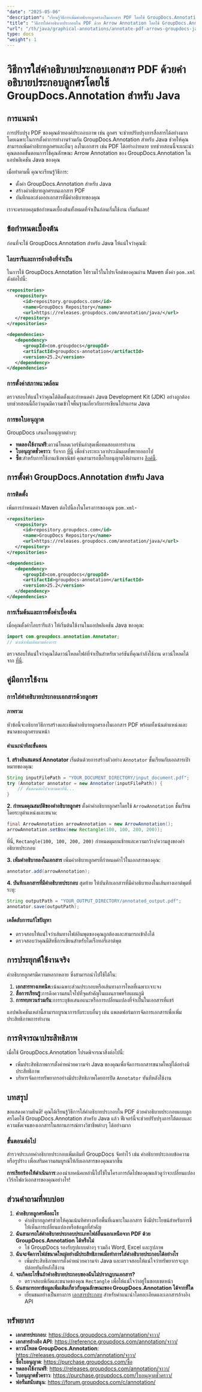 ```yaml
---
"date": "2025-05-06"
"description": "เรียนรู้วิธีการเพิ่มคำอธิบายลูกศรลงในเอกสาร PDF โดยใช้ GroupDocs.Annotation สำหรับ Java ปรับปรุงการทำงานร่วมกันและความชัดเจนในเอกสารด้วยขั้นตอนโดยละเอียด"
"title": "วิธีการใส่คำอธิบายประกอบใน PDF ด้วย Arrow Annotation โดยใช้ GroupDocs.Annotation สำหรับ Java"
"url": "/th/java/graphical-annotations/annotate-pdf-arrows-groupdocs-java/"
type: docs
"weight": 1
---
```


# วิธีการใส่คำอธิบายประกอบเอกสาร PDF ด้วยคำอธิบายประกอบลูกศรโดยใช้ GroupDocs.Annotation สำหรับ Java

## การแนะนำ

การปรับปรุง PDF ของคุณด้วยองค์ประกอบภาพ เช่น ลูกศร จะช่วยปรับปรุงการสื่อสารได้อย่างมาก โดยเฉพาะในการตั้งค่าการทำงานร่วมกัน GroupDocs.Annotation สำหรับ Java ช่วยให้คุณสามารถเพิ่มคำอธิบายลูกศรและอื่นๆ ลงในเอกสาร เช่น PDF ได้อย่างง่ายดาย บทช่วยสอนนี้จะแนะนำคุณตลอดขั้นตอนการใช้คุณลักษณะ Arrow Annotation ของ GroupDocs.Annotation ในแอปพลิเคชัน Java ของคุณ

เมื่อทำตามนี้ คุณจะเรียนรู้วิธีการ:
- ตั้งค่า GroupDocs.Annotation สำหรับ Java
- สร้างคำอธิบายลูกศรบนเอกสาร PDF
- บันทึกและส่งออกเอกสารที่มีคำอธิบายของคุณ

เราจะครอบคลุมข้อกำหนดเบื้องต้นทั้งหมดที่จำเป็นก่อนเริ่มใช้งาน เริ่มกันเลย!

## ข้อกำหนดเบื้องต้น

ก่อนที่จะใช้ GroupDocs.Annotation สำหรับ Java ให้แน่ใจว่าคุณมี:

### ไลบรารีและการอ้างอิงที่จำเป็น

ในการใช้ GroupDocs.Annotation ให้รวมไว้ในโปรเจ็กต์ของคุณผ่าน Maven ตั้งค่า `pom.xml` ดังต่อไปนี้:

```xml
<repositories>
   <repository>
      <id>repository.groupdocs.com</id>
      <name>GroupDocs Repository</name>
      <url>https://releases.groupdocs.com/annotation/java/</url>
   </repository>
</repositories>

<dependencies>
   <dependency>
      <groupId>com.groupdocs</groupId>
      <artifactId>groupdocs-annotation</artifactId>
      <version>25.2</version>
   </dependency>
</dependencies>
```

### การตั้งค่าสภาพแวดล้อม

ตรวจสอบให้แน่ใจว่าคุณได้ติดตั้งและกำหนดค่า Java Development Kit (JDK) อย่างถูกต้อง บทช่วยสอนนี้ถือว่าคุณมีความเข้าใจพื้นฐานเกี่ยวกับการเขียนโปรแกรม Java

### การขอใบอนุญาต

GroupDocs เสนอใบอนุญาตต่างๆ:
- **ทดลองใช้งานฟรี**:ดาวน์โหลดเวอร์ชันล่าสุดเพื่อทดสอบการทำงาน
- **ใบอนุญาตชั่วคราว**: รับจาก [ที่นี่](https://purchase.groupdocs.com/temporary-license/) เพื่อช่วงระยะเวลาประเมินผลที่ขยายออกไป
- **ซื้อ**:สำหรับการใช้งานเชิงพาณิชย์ คุณสามารถซื้อใบอนุญาตได้ผ่านทาง [ลิงค์นี้](https://purchase-groupdocs.com/buy).

## การตั้งค่า GroupDocs.Annotation สำหรับ Java

### การติดตั้ง

เพิ่มการกำหนดค่า Maven ต่อไปนี้ลงในโครงการของคุณ `pom.xml`-

```xml
<repositories>
   <repository>
      <id>repository.groupdocs.com</id>
      <name>GroupDocs Repository</name>
      <url>https://releases.groupdocs.com/annotation/java/</url>
   </repository>
</repositories>

<dependencies>
   <dependency>
      <groupId>com.groupdocs</groupId>
      <artifactId>groupdocs-annotation</artifactId>
      <version>25.2</version>
   </dependency>
</dependencies>
```

### การเริ่มต้นและการตั้งค่าเบื้องต้น

เมื่อคุณตั้งค่าไลบรารีแล้ว ให้เริ่มต้นใช้งานในแอปพลิเคชัน Java ของคุณ:

```java
import com.groupdocs.annotation.Annotator;
// นำเข้าเพิ่มเติมตามต้องการ
```

ตรวจสอบให้แน่ใจว่าคุณได้ดาวน์โหลดไฟล์ที่จำเป็นสำหรับเวอร์ชันที่คุณกำลังใช้งาน ดาวน์โหลดได้จาก [ที่นี่](https://releases-groupdocs.com/annotation/java/).

## คู่มือการใช้งาน

### การใส่คำอธิบายประกอบเอกสารด้วยลูกศร

#### ภาพรวม
หัวข้อนี้จะอธิบายวิธีการสร้างและเพิ่มคำอธิบายลูกศรลงในเอกสาร PDF พร้อมทั้งเน้นตำแหน่งและขนาดของลูกศรบนหน้า

#### คำแนะนำทีละขั้นตอน

**1. สร้างอินสแตนซ์ Annotator**
เริ่มต้นด้วยการสร้างตัวอย่าง `Annotator` ชั้นเรียนกับเอกสารเป้าหมายของคุณ:

```java
String inputFilePath = "YOUR_DOCUMENT_DIRECTORY/input_document.pdf";
try (Annotator annotator = new Annotator(inputFilePath)) {
    // ขั้นตอนต่อไปจะตามมาที่นี่...
}
```

**2. กำหนดคุณสมบัติของคำอธิบายลูกศร**
ตั้งค่าคำอธิบายลูกศรโดยใช้ `ArrowAnnotation` ชั้นเรียน โดยระบุตำแหน่งและขนาด:

```java
final ArrowAnnotation arrowAnnotation = new ArrowAnnotation();
arrowAnnotation.setBox(new Rectangle(100, 100, 200, 200));
```
ที่นี่, `Rectangle(100, 100, 200, 200)` กำหนดมุมบนซ้ายและความกว้าง/ความสูงของคำอธิบายประกอบ

**3. เพิ่มคำอธิบายลงในเอกสาร**
เพิ่มคำอธิบายลูกศรที่กำหนดค่าไว้ในเอกสารของคุณ:

```java
annotator.add(arrowAnnotation);
```

**4. บันทึกเอกสารที่มีคำอธิบายประกอบ**
สุดท้าย ให้บันทึกเอกสารที่มีคำอธิบายลงในเส้นทางเอาต์พุตที่ระบุ:

```java
String outputPath = "YOUR_OUTPUT_DIRECTORY/annotated_output.pdf";
annotator.save(outputPath);
```

#### เคล็ดลับการแก้ไขปัญหา
- ตรวจสอบให้แน่ใจว่าเส้นทางไฟล์อินพุตของคุณถูกต้องและสามารถเข้าถึงได้
- ตรวจสอบว่าคุณมีสิทธิ์การเขียนสำหรับไดเร็กทอรีเอาต์พุต

## การประยุกต์ใช้งานจริง
คำอธิบายลูกศรมีความหลากหลาย ซึ่งสามารถนำไปใช้ได้ใน:
1. **เอกสารทางเทคนิค**:เน้นเฉพาะส่วนประกอบหรือเส้นทางการไหลที่เฉพาะเจาะจง
2. **สื่อการเรียนรู้**:การดึงความสนใจไปที่จุดสำคัญในแผนภาพหรือแผนภูมิ
3. **การทบทวนร่วมกัน**:การระบุข้อเสนอแนะหรือการเปลี่ยนแปลงที่จำเป็นในเอกสารที่แชร์

แอปพลิเคชันเหล่านี้สามารถบูรณาการกับระบบอื่นๆ เช่น แพลตฟอร์มการจัดการเอกสารเพื่อเพิ่มประสิทธิภาพการทำงาน

## การพิจารณาประสิทธิภาพ
เมื่อใช้ GroupDocs.Annotation โปรดพิจารณาสิ่งต่อไปนี้:
- เพิ่มประสิทธิภาพการตั้งค่าหน่วยความจำ Java ของคุณเพื่อจัดการเอกสารขนาดใหญ่ได้อย่างมีประสิทธิภาพ
- บริหารจัดการทรัพยากรอย่างมีประสิทธิภาพโดยการปิด `Annotator` ทันทีหลังใช้งาน

## บทสรุป
ขอแสดงความยินดี! คุณได้เรียนรู้วิธีการใส่คำอธิบายประกอบใน PDF ด้วยคำอธิบายประกอบแบบลูกศรโดยใช้ GroupDocs.Annotation สำหรับ Java แล้ว ฟีเจอร์นี้จะช่วยปรับปรุงการโต้ตอบและความชัดเจนของเอกสารในสถานการณ์ทางวิชาชีพต่างๆ ได้อย่างมาก

### ขั้นตอนต่อไป
สำรวจประเภทคำอธิบายประกอบเพิ่มเติมที่ GroupDocs จัดทำไว้ เช่น คำอธิบายประกอบข้อความหรือรูปร่าง เพื่อเสริมความสมบูรณ์ให้กับเอกสารของคุณมากขึ้น

**การเรียกร้องให้ดำเนินการ**:ลองนำเทคนิคเหล่านี้ไปใช้ในโครงการถัดไปของคุณแล้วดูว่าจะเปลี่ยนแปลงเวิร์กโฟลว์เอกสารของคุณอย่างไร!

## ส่วนคำถามที่พบบ่อย
1. **คำอธิบายลูกศรคืออะไร**
   - คำอธิบายลูกศรช่วยให้คุณเน้นทิศทางหรือพื้นที่เฉพาะในเอกสาร ซึ่งมีประโยชน์สำหรับการชี้ให้เห็นการเปลี่ยนแปลงหรือข้อมูลที่สำคัญ
2. **ฉันสามารถใส่คำอธิบายประกอบประเภทไฟล์อื่นนอกเหนือจาก PDF ด้วย GroupDocs.Annotation ได้หรือไม่**
   - ใช่ GroupDocs รองรับรูปแบบต่างๆ รวมถึง Word, Excel และรูปภาพ
3. **ฉันจะจัดการไฟล์ขนาดใหญ่อย่างมีประสิทธิภาพเมื่อทำการใส่คำอธิบายประกอบได้อย่างไร**
   - เพิ่มประสิทธิภาพการตั้งค่าหน่วยความจำ Java และตรวจสอบให้แน่ใจว่าทรัพยากรจะถูกปล่อยทันทีหลังใช้งาน
4. **จะเกิดอะไรขึ้นถ้าคำอธิบายประกอบของฉันไม่ปรากฏบนเอกสาร?**
   - ตรวจสอบพิกัดและขนาดของคุณ `Rectangle` เพื่อให้แน่ใจว่าอยู่ในขอบเขตหน้า
5. **ฉันสามารถหาข้อมูลเพิ่มเติมเกี่ยวกับคุณลักษณะของ GroupDocs.Annotation ได้จากที่ใด**
   - เยี่ยมชมอย่างเป็นทางการ [เอกสารประกอบ](https://docs.groupdocs.com/annotation/java/) สำหรับคำแนะนำโดยละเอียดและเอกสารอ้างอิง API

## ทรัพยากร
- **เอกสารประกอบ**: https://docs.groupdocs.com/annotation/จาวา/
- **เอกสารอ้างอิง API**: https://reference.groupdocs.com/annotation/จาวา/
- **ดาวน์โหลด GroupDocs.Annotation**: https://releases.groupdocs.com/annotation/จาวา/
- **ซื้อใบอนุญาต**: https://purchase.groupdocs.com/ซื้อ
- **ทดลองใช้งานฟรี**: https://releases.groupdocs.com/annotation/จาวา/
- **ใบอนุญาตชั่วคราว**: https://purchase.groupdocs.com/ใบอนุญาตชั่วคราว/
- **ฟอรั่มสนับสนุน**: https://forum.groupdocs.com/c/annotation/